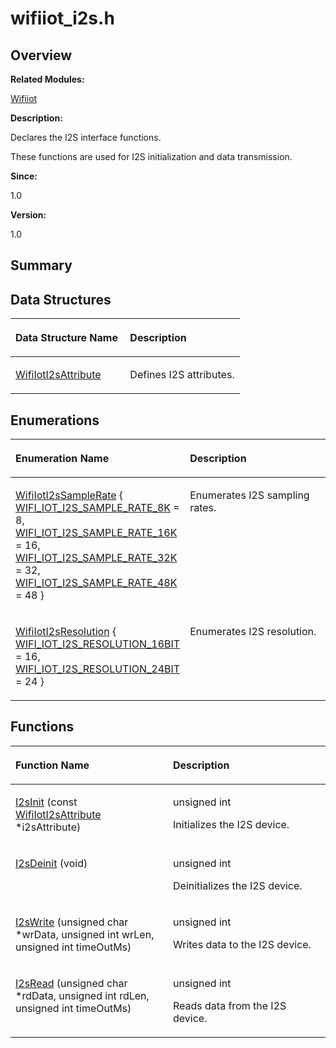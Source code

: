 # wifiiot\_i2s.h<a name="ZH-CN_TOPIC_0000001054876472"></a>

## **Overview**<a name="section1525112284191856"></a>

**Related Modules:**

[Wifiiot](Wifiiot.md)

**Description:**

Declares the I2S interface functions. 

These functions are used for I2S initialization and data transmission. 

**Since:**

1.0

**Version:**

1.0

## **Summary**<a name="section1215234947191856"></a>

## Data Structures<a name="nested-classes"></a>

<a name="table1949356943191856"></a>
<table><thead align="left"><tr id="row1656280646191856"><th class="cellrowborder" valign="top" width="50%" id="mcps1.1.3.1.1"><p id="p1719549429191856"><a name="p1719549429191856"></a><a name="p1719549429191856"></a>Data Structure Name</p>
</th>
<th class="cellrowborder" valign="top" width="50%" id="mcps1.1.3.1.2"><p id="p1240897249191856"><a name="p1240897249191856"></a><a name="p1240897249191856"></a>Description</p>
</th>
</tr>
</thead>
<tbody><tr id="row224251853191856"><td class="cellrowborder" valign="top" width="50%" headers="mcps1.1.3.1.1 "><p id="p714490329191856"><a name="p714490329191856"></a><a name="p714490329191856"></a><a href="WifiIotI2sAttribute.md">WifiIotI2sAttribute</a></p>
</td>
<td class="cellrowborder" valign="top" width="50%" headers="mcps1.1.3.1.2 "><p id="p1276405889191856"><a name="p1276405889191856"></a><a name="p1276405889191856"></a>Defines I2S attributes. </p>
</td>
</tr>
</tbody>
</table>

## Enumerations<a name="enum-members"></a>

<a name="table1193541769191856"></a>
<table><thead align="left"><tr id="row959976259191856"><th class="cellrowborder" valign="top" width="50%" id="mcps1.1.3.1.1"><p id="p786122757191856"><a name="p786122757191856"></a><a name="p786122757191856"></a>Enumeration Name</p>
</th>
<th class="cellrowborder" valign="top" width="50%" id="mcps1.1.3.1.2"><p id="p1831889028191856"><a name="p1831889028191856"></a><a name="p1831889028191856"></a>Description</p>
</th>
</tr>
</thead>
<tbody><tr id="row1026027457191856"><td class="cellrowborder" valign="top" width="50%" headers="mcps1.1.3.1.1 "><p id="p913687871191856"><a name="p913687871191856"></a><a name="p913687871191856"></a><a href="Wifiiot.md#ga5e124d70b18cf4cff40bcce78445f689">WifiIotI2sSampleRate</a> { <a href="Wifiiot.md#gga5e124d70b18cf4cff40bcce78445f689ace40be85474a4c93a09f249c217a6e41">WIFI_IOT_I2S_SAMPLE_RATE_8K</a> = 8, <a href="Wifiiot.md#gga5e124d70b18cf4cff40bcce78445f689a70144626b7f06acc91ca0439d44ad1b7">WIFI_IOT_I2S_SAMPLE_RATE_16K</a> = 16, <a href="Wifiiot.md#gga5e124d70b18cf4cff40bcce78445f689a4ccb67a70dc96f4faf074ab676728258">WIFI_IOT_I2S_SAMPLE_RATE_32K</a> = 32, <a href="Wifiiot.md#gga5e124d70b18cf4cff40bcce78445f689aa8987a10f3c5206bae1f875d45cc854c">WIFI_IOT_I2S_SAMPLE_RATE_48K</a> = 48 }</p>
</td>
<td class="cellrowborder" valign="top" width="50%" headers="mcps1.1.3.1.2 "><p id="p954734062191856"><a name="p954734062191856"></a><a name="p954734062191856"></a>Enumerates I2S sampling rates. </p>
</td>
</tr>
<tr id="row201323961191856"><td class="cellrowborder" valign="top" width="50%" headers="mcps1.1.3.1.1 "><p id="p1845882942191856"><a name="p1845882942191856"></a><a name="p1845882942191856"></a><a href="Wifiiot.md#gac024b870d63e802d8119e88a82953807">WifiIotI2sResolution</a> { <a href="Wifiiot.md#ggac024b870d63e802d8119e88a82953807af441b8fd738e63fc6237077d018b0eda">WIFI_IOT_I2S_RESOLUTION_16BIT</a> = 16, <a href="Wifiiot.md#ggac024b870d63e802d8119e88a82953807a0a73e0bc3019668a6d75a1200a899db9">WIFI_IOT_I2S_RESOLUTION_24BIT</a> = 24 }</p>
</td>
<td class="cellrowborder" valign="top" width="50%" headers="mcps1.1.3.1.2 "><p id="p878403747191856"><a name="p878403747191856"></a><a name="p878403747191856"></a>Enumerates I2S resolution. </p>
</td>
</tr>
</tbody>
</table>

## Functions<a name="func-members"></a>

<a name="table1822849435191856"></a>
<table><thead align="left"><tr id="row630166751191856"><th class="cellrowborder" valign="top" width="50%" id="mcps1.1.3.1.1"><p id="p1671136285191856"><a name="p1671136285191856"></a><a name="p1671136285191856"></a>Function Name</p>
</th>
<th class="cellrowborder" valign="top" width="50%" id="mcps1.1.3.1.2"><p id="p881903394191856"><a name="p881903394191856"></a><a name="p881903394191856"></a>Description</p>
</th>
</tr>
</thead>
<tbody><tr id="row1355385446191856"><td class="cellrowborder" valign="top" width="50%" headers="mcps1.1.3.1.1 "><p id="p1239145999191856"><a name="p1239145999191856"></a><a name="p1239145999191856"></a><a href="Wifiiot.md#gaab1affd53de2567a6eb3803649d1c706">I2sInit</a> (const <a href="WifiIotI2sAttribute.md">WifiIotI2sAttribute</a> *i2sAttribute)</p>
</td>
<td class="cellrowborder" valign="top" width="50%" headers="mcps1.1.3.1.2 "><p id="p986504598191856"><a name="p986504598191856"></a><a name="p986504598191856"></a>unsigned int&nbsp;</p>
<p id="p1257684881191856"><a name="p1257684881191856"></a><a name="p1257684881191856"></a>Initializes the I2S device. </p>
</td>
</tr>
<tr id="row1079767227191856"><td class="cellrowborder" valign="top" width="50%" headers="mcps1.1.3.1.1 "><p id="p405790398191856"><a name="p405790398191856"></a><a name="p405790398191856"></a><a href="Wifiiot.md#ga2f47b7e0c350d305cb0b495bda78450c">I2sDeinit</a> (void)</p>
</td>
<td class="cellrowborder" valign="top" width="50%" headers="mcps1.1.3.1.2 "><p id="p893034418191856"><a name="p893034418191856"></a><a name="p893034418191856"></a>unsigned int&nbsp;</p>
<p id="p797132977191856"><a name="p797132977191856"></a><a name="p797132977191856"></a>Deinitializes the I2S device. </p>
</td>
</tr>
<tr id="row4332468191856"><td class="cellrowborder" valign="top" width="50%" headers="mcps1.1.3.1.1 "><p id="p214981648191856"><a name="p214981648191856"></a><a name="p214981648191856"></a><a href="Wifiiot.md#gad30ea8ed658514b8864ab8ddba4fd4f0">I2sWrite</a> (unsigned char *wrData, unsigned int wrLen, unsigned int timeOutMs)</p>
</td>
<td class="cellrowborder" valign="top" width="50%" headers="mcps1.1.3.1.2 "><p id="p1761548226191856"><a name="p1761548226191856"></a><a name="p1761548226191856"></a>unsigned int&nbsp;</p>
<p id="p450719441191856"><a name="p450719441191856"></a><a name="p450719441191856"></a>Writes data to the I2S device. </p>
</td>
</tr>
<tr id="row1993668062191856"><td class="cellrowborder" valign="top" width="50%" headers="mcps1.1.3.1.1 "><p id="p2139665860191856"><a name="p2139665860191856"></a><a name="p2139665860191856"></a><a href="Wifiiot.md#ga8d2e8cc248252007325cace65bedb742">I2sRead</a> (unsigned char *rdData, unsigned int rdLen, unsigned int timeOutMs)</p>
</td>
<td class="cellrowborder" valign="top" width="50%" headers="mcps1.1.3.1.2 "><p id="p863021962191856"><a name="p863021962191856"></a><a name="p863021962191856"></a>unsigned int&nbsp;</p>
<p id="p1062170916191856"><a name="p1062170916191856"></a><a name="p1062170916191856"></a>Reads data from the I2S device. </p>
</td>
</tr>
</tbody>
</table>

